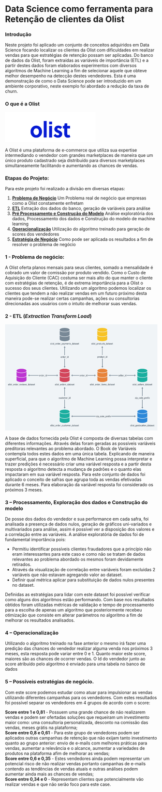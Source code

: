 # Data Science como ferramenta para Retenção de clientes da Olist

### **Introdução**

Neste projeto foi aplicado um conjunto de conceitos adquiridos em Data Science focando localizar os clientes da Olist com dificuldades em realizar vendas para que estratégias de retenção possam ser aplicadas. Do banco de dados da Olist, foram extraídas as variáveis de importância (ETL) e a partir destes dados foram elaborados experimentos com diversos algoritmos de Machine Learning a fim de selecionar aquele que obteve melhor desempenho na detecção destes vendedores. 
Esta é uma demonstração de como o Data Science pode ser introduzido em um ambiente corporativo, neste exemplo foi abordado a redução da taxa de churn.

### **O que é a Olist**
<img src="img/logo_olist.png" width="300" height="100">

A Olist é uma plataforma de e-commerce que utiliza sua expertise intermediando o vendedor com grandes marketplaces de maneira que um único produto cadastrado seja distribuído para diversos marketplaces simultaneamente facilitando e aumentando as chances de vendas.

### **Etapas do Projeto:**
Para este projeto foi realizado a divisão em diversas etapas:

1. [**Problema de Negócio**](#problema_negocio) Um Problema real de negócio que empresas como a Olist constamente enfretam 
2. [**ETL**](#etl) Extração dos dados do banco, geração de variáveis para análise
3. [**Pré Processamento e Construção do Modelo**](#preproc) Análise exploratória dos dados, Processamento dos dados e Construção do modelo de machine learning
4. [**Operacionalização**](#operacional) Utilização do algoritmo treinado para geração de scores dos vendedores
5. [**Estratégia de Negócio**](#negocio) Como pode ser aplicada os resultados a fim de resolver o problema de negócio


### **1 - Problema de negócio:** <a name="problema_negocio"></a>

A Olist oferta planos mensais para seus clientes, somado a mensalidade é cobrado um valor de comissão por produto vendido.
Como o Custo de Aquisição do Cliente (CAC) costuma ser mais alto do que manter o cliente com estratégias de retenção, é de extrema importância para a Olist o sucesso dos seus clientes. 
Utilizando um algoritmo podemos localizar os clientes que tendem a não realizar vendas em um futuro próximo desta maneira pode-se realizar certas campanhas, ações ou consultorias direcionadas aos usuários com o intuito de melhorar suas vendas.


### **2 - ETL (*Extraction Transform Load*)** <a name="etl"></a>
<center><img src="img/dbmap.png" width="600" height="350"> </center>

A base de dados fornecida pela Olist é composta de diversas tabelas com diferentes informações. Através delas foram geradas as possíveis variáveis preditoras relevantes ao problema abordado. O Book de Variáveis contempla todos estes dados em uma única tabela.
Explicando de maneira superficial, para que o algoritmo de Machine Learning possa interpretar e trazer predições é necessário criar uma variável resposta e a partir desta resposta o algoritmo detecta a mudança de padrões e o quanto elas impactaram em sua variável resposta.
Para este conjunto de dados foi aplicado o conceito de safras que agrupa toda as vendas efetivadas durante 6 meses. Para elaboração da variável resposta foi considerado os próximos 3 meses.


### **3 – Processamento, Exploração dos dados e Construção do modelo** <a name="preproc"></a>

De posse dos dados do vendedor e sua performance em cada safra, foi analisada a presença de dados nulos, geração de gráficos uni-variados e multivariados para análise, assim é possível ver a disposição dos valores e a correlação entre as variáveis.
A análise exploratória de dados foi de fundamental importância pois:  
* Permitiu identificar possíveis clientes fraudadores que a princípio não eram interessantes para este caso e como não se tratam de dados relevantes ao problema abordado os mesmos foram devidamente retirados.
* Através da visualização de correlação entre variáveis foram excluidas 2 variáveis que não estavam agregando valor ao dataset.
* Definir qual métrica aplicar para substituição de dados nulos presentes no dataset.  

Definidas as estratégias para lidar com este dataset foi possível verificar como alguns dos algoritmos estão performando. Com base nos resultados obtidos foram utilizadas métricas de validação e tempo de processamento para a escolha de apenas um algoritmo que posteriormente recebeu otimização que consiste em alterar parâmetros no algoritmo a fim de melhorar os resultados analisados. 


### **4 – Operacionalização** <a name="operacional"></a>

Utilizando o algoritmo treinado na fase anterior o mesmo irá fazer uma predição das chances do vendedor realizar alguma venda nos próximos 3 meses, esta resposta pode variar entre 0 e 1. Quanto maior este score, maiores são as chances de ocorrer vendas. 
O Id do vendedor junto ao score atribuído pelo algoritmo é enviado para uma tabela no banco de dados

### **5 – Possíveis estratégias de negócio.** <a name="negocio"></a>

Com este score podemos estudar como atuar para impulsionar as vendas utilizando diferentes campanhas para os vendedores. Com estes resultados foi possível separar os vendedores em 4 grupos de acordo com o score:

**Score entre 1 e 0,81** - Possuem uma grande chance de não realizarem vendas e podem ser ofertadas soluções que requeiram um investimento maior como: uma consultoria personalizada, desconto na comissão das vendas, meses grátis na plataforma;  
**Score entre 0,8 e 0,61** - Para este grupo de vendedores podem ser aplicados outras campanhas de retenção que não exijam tanto investimento quanto ao grupo anterior: envio de e-mails com melhores práticas para vendas, aumentar a relevância e o alcance, aumentar a variedades de produtos na plataforma afim de melhorar as vendas;  
**Score entre 0,6 e 0,35** - Estes vendedores ainda podem representar um potencial risco de não realizar vendas portanto campanhas de e-mails contendo as tendências de vendas atuais e outras análises podem aumentar ainda mais as chances de vendas;  
**Score entre 0,34 e 0** - Representam clientes que potencialmente vão realizar vendas e que não serão foco para este case.
